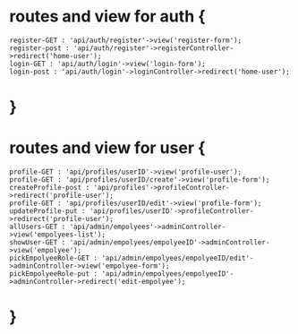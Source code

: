 # routes and view for auth {
    register-GET : 'api/auth/register'->view('register-form');
    register-post : 'api/auth/register'->registerController->redirect('home-user');
    login-GET : 'api/auth/login'->view('login-form');
    login-post : 'api/auth/login'->loginController->redirect('home-user');
# }

# routes and view for user {
    profile-GET : 'api/profiles/userID'->view('profile-user');
    profile-GET : 'api/profiles/userID/create'->view('profile-form');
    createProfile-post : 'api/profiles'->profileController->redirect('profile-user');
    profile-GET : 'api/profiles/userID/edit'->view('profile-form');
    updateProfile-put : 'api/profiles/userID'->profileController->redirect('profile-user');
    allUsers-GET : 'api/admin/empolyees'->adminController->view('empolyees-list');
    showUser-GET : 'api/admin/empolyees/empolyeeID'->adminController->view('empolyee');
    pickEmpolyeeRole-GET : 'api/admin/empolyees/empolyeeID/edit'->adminController->view('empolyee-form');
    pickEmpolyeeRole-put : 'api/admin/empolyees/empolyeeID'->adminController->redirect('edit-empolyee');

# }



